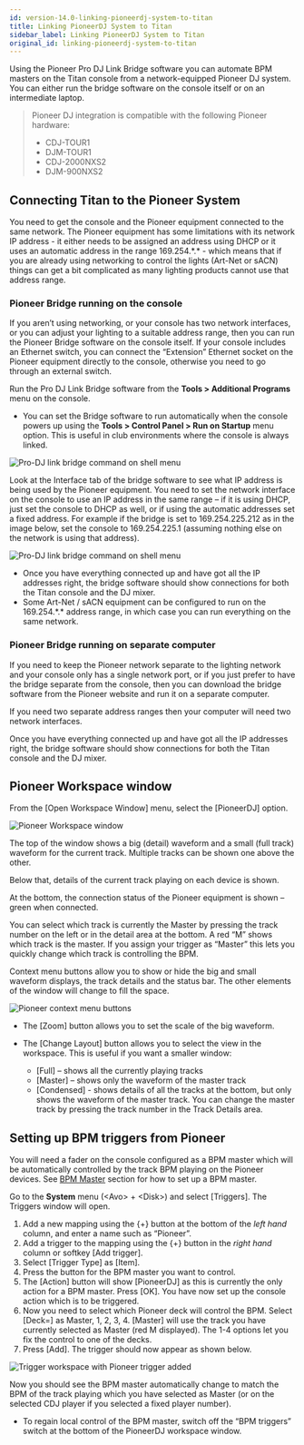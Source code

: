 ```yaml
---
id: version-14.0-linking-pioneerdj-system-to-titan
title: Linking PioneerDJ System to Titan
sidebar_label: Linking PioneerDJ System to Titan
original_id: linking-pioneerdj-system-to-titan
---
```


Using the Pioneer Pro DJ Link Bridge software you can automate BPM masters on the 
Titan console from a network-equipped Pioneer DJ system. You can either run the 
bridge software on the console itself or on an intermediate laptop.

> Pioneer DJ integration is compatible with the following Pioneer hardware:
>    - CDJ-TOUR1
>    - DJM-TOUR1
>    - CDJ-2000NXS2
>    - DJM-900NXS2 

[](https://youtu.be/vwr1DBJjBbw "PioneerDJ Integration")

Connecting Titan to the Pioneer System
--------------------------------------

You need to get the console and the Pioneer equipment connected to the same network. 
The Pioneer equipment has some limitations with its network IP address - it either 
needs to be assigned an address using DHCP or it uses an automatic address in the 
range 169.254.\*.\* - which means that if you are already using networking to control 
the lights (Art-Net or sACN) things can get a bit complicated as many lighting products 
cannot use that address range.

### Pioneer Bridge running on the console

If you aren’t using networking, or your console has two network interfaces, or you 
can adjust your lighting to a suitable address range, then you can run the Pioneer 
Bridge software on the console itself. If your console includes an Ethernet switch, 
you can connect the “Extension” Ethernet socket on the Pioneer equipment directly 
to the console, otherwise you need to go through an external switch.

Run the Pro DJ Link Bridge software from the **Tools \> Additional Programs** menu on the console.

- You can set the Bridge software to run automatically when the console powers up 
using the **Tools \> Control Panel \> Run on Startup** menu option. This is useful 
in club environments where the console is always linked.

![Pro-DJ link bridge command on shell menu](/docs/images/Pro-DJ-link-bridge-command-on-shell-menu-2.png)

Look at the Interface tab of the bridge software to see what IP address is being used 
by the Pioneer equipment. You need to set the network interface on the console to use 
an IP address in the same range – if it is using DHCP, just set the console to DHCP 
as well, or if using the automatic addresses set a fixed address. For example if the 
bridge is set to 169.254.225.212 as in the image below, set the console to 169.254.225.1 
(assuming nothing else on the network is using that address).

![Pro-DJ link bridge command on shell menu](/docs/images/Pro-DJ-link-bridge-command-on-shell-menu.png)

-   Once you have everything connected up and have got all the IP addresses right, 
    the bridge software should show connections for both the Titan console and the DJ mixer.
-   Some Art-Net / sACN equipment can be configured to run on the 169.254.\*.\* address range, 
    in which case you can run everything on the same network.

### Pioneer Bridge running on separate computer

If you need to keep the Pioneer network separate to the lighting network and your console only 
has a single network port, or if you just prefer to have the bridge separate from the console, 
then you can download the bridge software from the Pioneer website and run it on a separate computer.

If you need two separate address ranges then your computer will need two network interfaces.

Once you have everything connected up and have got all the IP addresses right, the bridge 
software should show connections for both the Titan console and the DJ mixer.

Pioneer Workspace window
------------------------

From the \[Open Workspace Window\] menu, select the \[PioneerDJ\] option.

![Pioneer Workspace window](/docs/images/Pioneer-Workspace-window.png)

The top of the window shows a big (detail) waveform and a small (full track) 
waveform for the current track. Multiple tracks can be shown one above the other.

Below that, details of the current track playing on each device is shown.

At the bottom, the connection status of the Pioneer equipment is shown – 
green when connected.

You can select which track is currently the Master by pressing the track 
number on the left or in the detail area at the bottom. A red “M” shows 
which track is the master. If you assign your trigger as “Master” this 
lets you quickly change which track is controlling the BPM.

Context menu buttons allow you to show or hide the big and small waveform 
displays, the track details and the status bar. The other elements of the 
window will change to fill the space.

![Pioneer context menu buttons](/docs/images/Pioneer-context-menu-buttons.png)

-   The \[Zoom\] button allows you to set the scale of the big waveform.  

-   The \[Change Layout\] button allows you to select the view in the workspace. 
    This is useful if you want a smaller window:  
    -   \[Full\] – shows all the currently playing tracks  
    -   \[Master\] – shows only the waveform of the master track  
    -   \[Condensed\] - shows details of all the tracks at the bottom, but only 
        shows the waveform of the master track. You can change the master track 
        by pressing the track number in the Track Details area.  

Setting up BPM triggers from Pioneer
------------------------------------

You will need a fader on the console configured as a BPM master which will be 
automatically controlled by the track BPM playing on the Pioneer devices. See 
[BPM Master](../running-the-show/playback-controls.md#bpm-master-options) 
section for how to set up a BPM master.

Go to the **System** menu (\<Avo\> + \<Disk\>) and select \[Triggers\]. The Triggers window will open.
1.  Add a new mapping using the \{+\} button at the bottom of the *left hand* 
    column, and enter a name such as “Pioneer”.
2.  Add a trigger to the mapping using the \{+\} button in the *right hand* column 
    or softkey \[Add trigger\].
3.  Select \[Trigger Type\] as \[Item\].
4.  Press the button for the BPM master you want to control.
5.  The \[Action\] button will show \[PioneerDJ\] as this is currently the only 
    action for a BPM master. Press \[OK\]. You have now set up the console action 
    which is to be triggered.
6.  Now you need to select which Pioneer deck will control the BPM. Select \[Deck=\] 
    as Master, 1, 2, 3, 4. \[Master\] will use the track you have currently selected 
    as Master (red M displayed). The 1-4 options let you fix the control to one of the decks.
7.  Press \[Add\]. The trigger should now appear as shown below.

![Trigger workspace with Pioneer trigger added](/docs/images/Trigger-workspace-with-Pioneer-trigger-added.png)

Now you should see the BPM master automatically change to match the BPM of the track 
playing which you have selected as Master (or on the selected CDJ player if you 
selected a fixed player number).

-   To regain local control of the BPM master, switch off the “BPM triggers” 
    switch at the bottom of the PioneerDJ workspace window.
